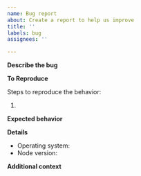 ```yaml
---
name: Bug report
about: Create a report to help us improve
title: ''
labels: bug
assignees: ''

---
```


**Describe the bug**
<!-- A clear and concise description of what the bug is. -->

**To Reproduce**

Steps to reproduce the behavior:

1.

**Expected behavior**

<!-- A clear and concise description of what you expected to happen. -->

**Details**

 - Operating system:
 - Node version:

**Additional context**

<!-- Add any other context about the problem here. -->
